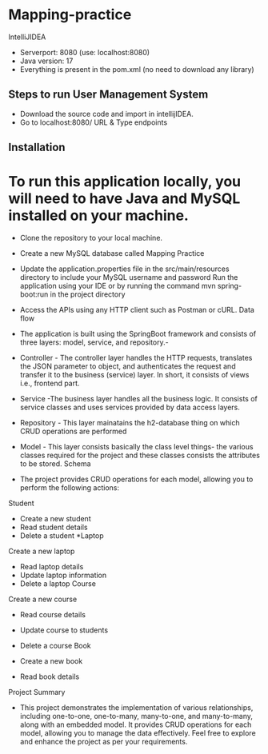 # Mapping-practice
IntelliJIDEA
* Serverport: 8080 (use: localhost:8080)
* Java version: 17
* Everything is present in the pom.xml (no need to download any library)

## Steps to run User Management System
* Download the source code and import in intellijIDEA.
* Go to localhost:8080/ URL & Type endpoints
## Installation
# To run this application locally, you will need to have Java and MySQL installed on your machine.

* Clone the repository to your local machine.
* Create a new MySQL database called Mapping Practice
* Update the application.properties file in the src/main/resources directory to include your MySQL username and password
Run the application using your IDE or by running the command mvn spring-boot:run in the project directory
* Access the APIs using any HTTP client such as Postman or cURL.
Data flow
* The application is built using the SpringBoot framework and consists of three layers: model, service, and repository.-

* Controller - The controller layer handles the HTTP requests, translates the JSON parameter to object, and authenticates the request and transfer it to the business (service) layer. In short, it consists of views i.e., frontend part.
* Service -The business layer handles all the business logic. It consists of service classes and uses services provided by data access layers.
* Repository - This layer mainatains the h2-database thing on which CRUD operations are performed
* Model - This layer consists basically the class level things- the various classes required for the project and these classes consists the attributes to be stored.
Schema
* The project provides CRUD operations for each model, allowing you to perform the following actions:

Student

* Create a new student
* Read student details
* Delete a student
*Laptop

Create a new laptop
* Read laptop details
* Update laptop information
* Delete a laptop
Course

Create a new course
* Read course details
* Update course to students
* Delete a course
Book

* Create a new book
* Read book details


Project Summary
* This project demonstrates the implementation of various relationships, including one-to-one, one-to-many, many-to-one, and many-to-many, along with an embedded model. It provides CRUD operations for each model, allowing you to manage the data effectively. Feel free to explore and enhance the project as per your requirements.

